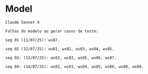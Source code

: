 # Model

    Claude Sonnet 4

    Falhas do modelo ao gerar casos de teste:

    seq 01 (11/07/25): ws07.

    seq 02 (12/07/25): ws01, ws02, ws03, ws04, ws05.

    seq 03: (13/07/25): ws02, ws03, ws05, ws06, ws07.

    seq 04: (14/07/25): ws02, ws03, ws04, ws05, ws06, ws08, ws09. 
